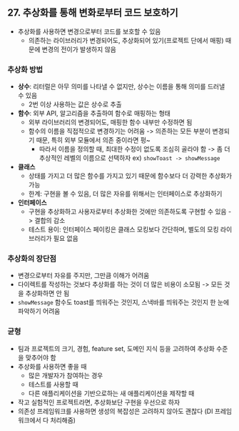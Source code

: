## 27. 추상화를 통해 변화로부터 코드 보호하기

- 추상화를 사용하면 변경으로부터 코드를 보호할 수 있음
  - 의존하는 라이브러리가 변경되어도, 추상화되어 있기(프로젝트 단에서 매핑) 때문에 변경의 전이가 발생하지 않음

### 추상화 방법
- **상수**: 리터럴은 아무 의미를 나타낼 수 없지만, 상수는 이름을 통해 의미를 드러낼 수 있음
  - 2번 이상 사용하는 값은 상수로 추출
- **함수**: 외부 API, 알고리즘을 추출하여 함수로 매핑하는 형태
  - 외부 라이브러리의 변경되어도, 매핑한 함수 내부만 수정하면 됨
  - 함수의 이름을 직접적으로 변경하기는 어려움 -> 의존하는 모든 부분이 변경되기 때문, 특히 외부 모듈에서 의존 중이라면 펑~
    - 따라서 이름을 정의할 때, 최대한 수정이 없도록 조심히 골라야 함 -> 좀 더 추상적인 레벨의 이름으로 선택하자 ex) `showToast -> showMessage`
- **클래스**
  - 상태를 가지고 더 많은 함수를 가지고 있기 때문에 함수보다 더 강력한 추상화가 가능
  - 한계: 구현을 볼 수 있음, 더 많은 자유를 위해서는 인터페이스로 추상화하기
- **인터페이스**
  - 구현을 추상화하고 사용자로부터 추상화한 것에만 의존하도록 구현할 수 있음 -> 결합의 감소
  - 테스트 용이: 인터페이스 페이킹은 클래스 모킹보다 간단하며, 별도의 모킹 라이브러리가 필요 없음

### 추상화의 장단점
- 변경으로부터 자유를 주지만, 그만큼 이해가 어려움
- 다이렉트를 작성하는 것보다 추상화를 하는 것이 더 많은 비용이 소모됨 -> 모든 것을 추상화하면 안 됨
- `showMessage` 함수도 toast를 띄워주는 것인지, 스낵바를 띄워주는 것인지 한 눈에 파악하기 어려움

### 균형
- 팀과 프로젝트의 크기, 경험, feature set, 도메인 지식 등을 고려하여 추상화 수준을 맞추어야 함
- 추상화를 사용하면 좋을 때
  - 많은 개발자가 참여하는 경우
  - 테스트를 사용할 때
  - 다른 애플리케이션을 기반으로하는 새 애플리케이션을 제작할 때
- 작고 실험적인 프로젝트라면, 추상화보단 구현을 우선으로 하자
- 의존성 프레임워크를 사용하면 생성의 복잡성은 고려하지 않아도 괜찮다 (DI 프레임워크에서 다 처리해줌)